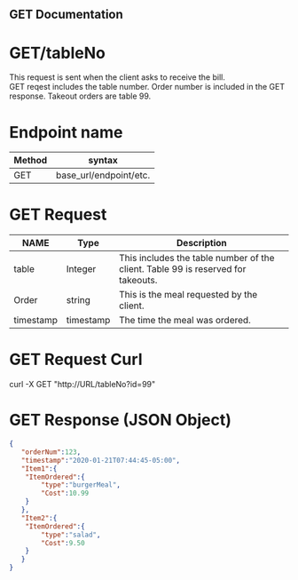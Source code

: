 ## GET Documentation  

# GET/tableNo  
This request is sent when the client asks to receive the bill.  
GET reqest includes the table number. Order number is included in the GET response. Takeout orders are table 99.  


# Endpoint name

Method | syntax
----- | ----------
GET | base_url/endpoint/etc.

# GET Request  
NAME  | Type  | Description  
----- | ----| -----  
table | Integer | This includes the table number of the client. Table 99 is reserved for takeouts.  
Order  | string | This is the meal requested by the client.  
timestamp | timestamp | The time the meal was ordered.



# GET Request Curl
curl -X GET "http://URL/tableNo?id=99"  

# GET Response (JSON Object)  

``` JSON
{
   "orderNum":123,
   "timestamp":"2020-01-21T07:44:45-05:00",
   "Item1":{
  	"ItemOrdered":{
     	"type":"burgerMeal",
     	"Cost":10.99
  	}
   },
   "Item2":{
  	"ItemOrdered":{
     	"type":"salad",
     	"Cost":9.50
  	}
   }
}

```





